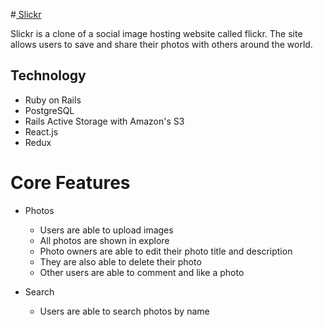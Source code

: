 #<a href="http://127.0.0.1:3000/#/"> Slickr </a>



Slickr is a clone of a social image hosting website called flickr. The site allows users to save and share their photos with others around the world.

## Technology
* Ruby on Rails
* PostgreSQL
* Rails Active Storage with Amazon's S3
* React.js
* Redux

# Core Features

* Photos
  * Users are able to upload images
  * All photos are shown in explore
  * Photo owners are able to edit their photo title and description
  * They are also able to delete their photo
  * Other users are able to comment and like a photo

* Search
  * Users are able to search photos by name
